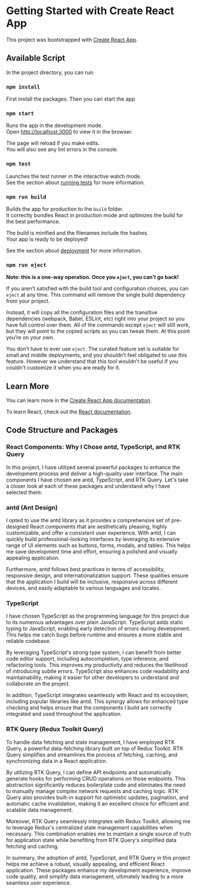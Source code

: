 # Getting Started with Create React App

This project was bootstrapped with [Create React App](https://github.com/facebook/create-react-app).

## Available Script

In the project directory, you can run:

### `npm install`

First install the packages. Then you can start the app

### `npm start`

Runs the app in the development mode.\
Open [http://localhost:3000](http://localhost:3000) to view it in the browser.

The page will reload if you make edits.\
You will also see any lint errors in the console.

### `npm test`

Launches the test runner in the interactive watch mode.\
See the section about [running tests](https://facebook.github.io/create-react-app/docs/running-tests) for more information.

### `npm run build`

Builds the app for production to the `build` folder.\
It correctly bundles React in production mode and optimizes the build for the best performance.

The build is minified and the filenames include the hashes.\
Your app is ready to be deployed!

See the section about [deployment](https://facebook.github.io/create-react-app/docs/deployment) for more information.

### `npm run eject`

**Note: this is a one-way operation. Once you `eject`, you can’t go back!**

If you aren’t satisfied with the build tool and configuration choices, you can `eject` at any time. This command will remove the single build dependency from your project.

Instead, it will copy all the configuration files and the transitive dependencies (webpack, Babel, ESLint, etc) right into your project so you have full control over them. All of the commands except `eject` will still work, but they will point to the copied scripts so you can tweak them. At this point you’re on your own.

You don’t have to ever use `eject`. The curated feature set is suitable for small and middle deployments, and you shouldn’t feel obligated to use this feature. However we understand that this tool wouldn’t be useful if you couldn’t customize it when you are ready for it.

## Learn More

You can learn more in the [Create React App documentation](https://facebook.github.io/create-react-app/docs/getting-started).

To learn React, check out the [React documentation](https://reactjs.org/).

## Code Structure and Packages

### React Components: Why I Chose antd, TypeScript, and RTK Query

In this project, I have utilized several powerful packages to enhance the development process and deliver a high-quality user interface. The main components I have chosen are antd, TypeScript, and RTK Query. Let's take a closer look at each of these packages and understand why I have selected them:

### antd (Ant Design)

I opted to use the antd library as it provides a comprehensive set of pre-designed React components that are aesthetically pleasing, highly customizable, and offer a consistent user experience. With antd, I can quickly build professional-looking interfaces by leveraging its extensive range of UI elements such as buttons, forms, modals, and tables. This helps me save development time and effort, ensuring a polished and visually appealing application.

Furthermore, antd follows best practices in terms of accessibility, responsive design, and internationalization support. These qualities ensure that the application I build will be inclusive, responsive across different devices, and easily adaptable to various languages and locales.

### TypeScript

I have chosen TypeScript as the programming language for this project due to its numerous advantages over plain JavaScript. TypeScript adds static typing to JavaScript, enabling early detection of errors during development. This helps me catch bugs before runtime and ensures a more stable and reliable codebase.

By leveraging TypeScript's strong type system, I can benefit from better code editor support, including autocompletion, type inference, and refactoring tools. This improves my productivity and reduces the likelihood of introducing subtle errors. TypeScript also enhances code readability and maintainability, making it easier for other developers to understand and collaborate on the project.

In addition, TypeScript integrates seamlessly with React and its ecosystem, including popular libraries like antd. This synergy allows for enhanced type checking and helps ensure that the components I build are correctly integrated and used throughout the application.

### RTK Query (Redux Toolkit Query)

To handle data fetching and state management, I have employed RTK Query, a powerful data-fetching library built on top of Redux Toolkit. RTK Query simplifies and streamlines the process of fetching, caching, and synchronizing data in a React application.

By utilizing RTK Query, I can define API endpoints and automatically generate hooks for performing CRUD operations on those endpoints. This abstraction significantly reduces boilerplate code and eliminates the need to manually manage complex network requests and caching logic. RTK Query also provides built-in support for optimistic updates, pagination, and automatic cache invalidation, making it an excellent choice for efficient and scalable data management.

Moreover, RTK Query seamlessly integrates with Redux Toolkit, allowing me to leverage Redux's centralized state management capabilities when necessary. This combination enables me to maintain a single source of truth for application state while benefiting from RTK Query's simplified data fetching and caching.

In summary, the adoption of antd, TypeScript, and RTK Query in this project helps me achieve a robust, visually appealing, and efficient React application. These packages enhance my development experience, improve code quality, and simplify data management, ultimately leading to a more seamless user experience.
